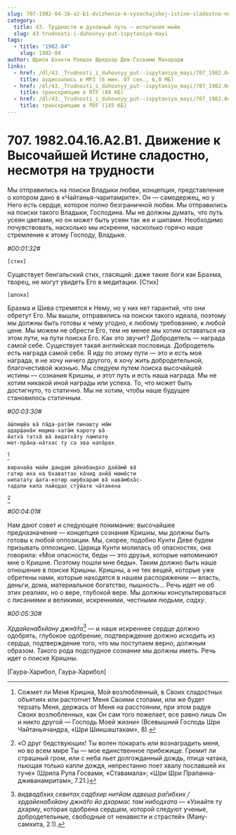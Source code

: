 ```yaml
---
slug: 707-1982-04-16-a2-b1-dvizhenie-k-vysochajshej-istine-sladostno-nesmotrya-na-trudnosti
category:
  title: 43. Трудности и духовный путь — испытания майи
  slug: 43-trudnosti-i-duhovnyy-put-ispytaniya-mayi
tags:
  - title: "1982.04"
    slug: 1982-04
author: Шрила Бхакти Ракшак Шридхар Дев-Госвами Махарадж
links:
  - href: /dl/43._Trudnosti_i_duhovnyy_put--ispytaniya_mayi/707_1982.04.16.A2.B1_SridharMj_Dvizhenie_k_Vysochajshej_Istine_sladostno_nesmotrja_na_trudnosti.mp3
    title: аудиозапись в MP3 (6 мин. 07 сек., 6,0 МБ)
  - href: /dl/43._Trudnosti_i_duhovnyy_put--ispytaniya_mayi/707_1982.04.16.A2.B1_SridharMj_Dvizhenie_k_Vysochajshej_Istine_sladostno_nesmotrja_na_trudnosti.rtf
    title: транскрипцию в RTF (84 КБ)
  - href: /dl/43._Trudnosti_i_duhovnyy_put--ispytaniya_mayi/707_1982.04.16.A2.B1_SridharMj_Dvizhenie_k_Vysochajshej_Istine_sladostno_nesmotrja_na_trudnosti.pdf
    title: транскрипцию в PDF (145 КБ)
---
```


# 707. 1982.04.16.A2.B1. Движение к Высочайшей Истине сладостно, несмотря на трудности

Мы отправились на поиски Владыки любви, концепция, представление о котором дано в «Чайтанья-чаритамрите». Он — самодержец, но у Него есть сердце, которое полно безграничной любви. Мы отправились на поиски такого Владыки, Господина. Мы не должны думать, что путь усеян цветами, но он может быть усеян так же и шипами. Необходимо почувствовать, насколько мы искренни, насколько горячо наше стремление к этому Господу, Владыке.

*#00:01:32#*

    [стих]

Существует бенгальский стих, гласящий: даже такие боги как Брахма, творец, не могут увидеть Его в медитации. [Стих]

    [шлока]

Брахма и Шива стремятся к Нему, но у них нет гарантий, что они обретут Его. Мы вышли, отправились на поиски такого идеала, поэтому мы должны быть готовы к чему угодно, к любому требованию, к любой цене. Мы можем не обрести Его, тем не менее мы хотим оставаться на этом пути, на пути поиска Его. Как это звучит? Добродетель — награда самой себе. Существует такая английская пословица. Добродетель есть награда самой себе. Я иду по этому пути — это и есть моя награда, я не хочу ничего другого, я хочу жить добродетельной, благочестивой жизнью. Мы следуем путем поиска высочайшей истины — сознания Кришны, и этот путь и есть наша награда. Мы не хотим никакой иной награды или успеха. То, что может быть достигнуто, то статично. Мы не хотим, чтобы наше будущее становилось статичным.

*#00:03:30#*

    а̄ш́лиш̣йа ва̄ па̄да-рата̄м̇ пинаш̣т̣у ма̄м
    адарш́ана̄н марма-хата̄м̇ кароту ва̄
    йатха̄ татха̄ ва̄ видатха̄ту лампат̣о
    мат-пра̄н̣а-на̄тхас ту са эва напа̄рах̣
[^_ftn1]

    вирачайа майи дан̣д̣ам̇ дӣнабандхо дайа̄мӣ ва̄
    гатир иха на бхаваттах̣ ка̄чид анйа̄ мама̄сти
    нипатату ш́ата-кот̣ир нирбхарам̇ ва̄ нава̄мбха̄с-
    тадапи кила пайодах̣ стӯйате ча̄такена
[^_ftn2]

*#00:04:01#*

Нам дают совет и следующее понимание: высочайшее предназначение — концепция сознания Кришны, мы должны быть готовы к любой оппозиции. Мы, скорее, подобно Кунти Деве будем призывать оппозицию. Царица Кунти молилась об опасностях, она говорила: «Мои опасности, беды — это друзья, которые напоминают мне о Кришне. Поэтому пошли мне беды». Таким должно быть наше отношение в поиске Кришны. Кришны, а не тех вещей, которые уже обретены нами, которые находятся в нашем распоряжении — власть, деньги, дома, материальное богатство, пышность… Речь идет не об этих реалиях, но о вере, глубокой вере. Мы должны консультироваться с писаниями и великими, искренними, честными людьми, *садху*.

*#00:05:30#*

*Хр̣дайена̄бхйану джн̃а̄то*[^_ftn3] — и наше искреннее сердце должно одобрять, глубокое одобрение, подтверждение должно исходить из сердца, подтверждение того, что мы поступаем верно, должным образом. Такого рода подспудное сознание мы должны иметь. Речь идет о поиске Кришны.

[Гаура-Харибол, Гаура-Харибол]



[^_ftn1]: Сожмет ли Меня Кришна, Мой возлюбленный, в Своих сладостных объятиях или растопчет Меня Своими стопами, или же будет терзать Меня, держась от Меня на расстоянии, при этом радуя Своих возлюбленных, как Он сам того пожелает, все равно лишь Он и никто другой — Господь Моей жизни» (Всевышний Господь Шри Чайтаньячандра, «Шри Шикшаштакам», 8).

[^_ftn2]: «О друг бедствующих! Ты волен покарать или вознаградить меня, но во всем мире Ты — мое единственное прибежище. Гремит ли страшный гром, или с неба льет долгожданный дождь, птица чатака, пьющая только капли дождя, непрестанно поет хвалу пославшей их туче» (Шрила Рупа Госвами, «Ставамала»; «Шри Шри Прапанна-дживанамритам», 7.21.)

[^_ftn3]: *видвадбхих̣ севитах̣ садбхир нитйам адвеш̣а ра̄гибхих̣ / хр̣дайена̄бхйану джн̃а̄то йо дхармас там̇ нибодхата* — «Узнайте ту дхарму, которая одобрена сердцем, которой следуют ученые, добродетельные, свободные от ненависти и страстей» (Ману-самхита, 2.1).

